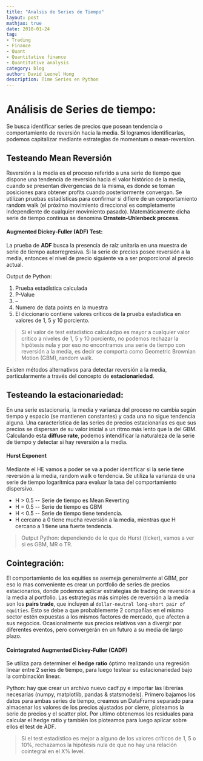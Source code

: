 ```yaml
---
title: "Analsis de Series de Tiempo"
layout: post
mathjax: true
date: 2018-01-24
tag:
- Trading
- Finance
- Quant
- Quantitative finance
- Quantitative analysis
category: blog
author: David Leonel Hong
description: Time Series en Python
---
```

# Análisis de Series de tiempo:

Se busca identificar series de precios que posean tendencia o comportamiento de reversión hacia la media. Si logramos identificarlas, podemos capitalizar mediante estrategias de momentum o mean-reversion. 

## Testeando Mean Reversión

Reversión a la media es el proceso referido a una serie de tiempo que dispone una tendencia de reversión hacia el valor histórico de la media, cuando se presentan divergencias de la misma, es donde se toman posiciones para obtener profits cuando posteriormente convergan. Se utilizan pruebas estadísticas para confirmar si difiere de un comportamiento random walk (el próximo movimiento direccional es completamente independiente de cualquier movimiento pasado). Matemáticamente dicha serie de tiempo continua se denomina **Ornstein-Uhlenbeck process**. 

####  Augmented Dickey-Fuller (ADF) Test:

La prueba de **ADF** busca la presencia de raíz unitaria en una muestra de serie de tiempo autorregresiva. Si la serie de precios posee reversión a la media, entonces el nivel de precio siguiente va a ser proporcional al precio actual.

Output de Python:
1.	Prueba estadística calculada
2.	P-Value
3.	–
4.	Numero de data points en la muestra
5.	El diccionario contiene valores críticos de la prueba estadística en valores de 1, 5 y 10 porciento.

> Si el valor de test estadístico calculadpo es mayor a cualquier valor critico a niveles de 1, 5 y 10 porciento, no podemos rechazar la hipótesis nula y por eso no encontramos una serie de tiempo con reversión a la media, es decir se comporta como Geometric Brownian Motion (GBM), random walk.

Existen métodos alternativos para detectar reversión a la media, particularmente a través del concepto de **estacionariedad**. 

## Testeando la estacionariedad:
 
En una serie estacionaria, la media y varianza del proceso no cambia según tiempo y espacio (se mantienen constantes) y cada una no sigue tendencia alguna. Una característica de las series de precios estacionarias es que sus precios se dispersan de su valor inicial a un ritmo más lento que la del GBM. Calculando esta **diffuse rate**, podemos intendificar la naturaleza de la serie de tiempo y detectar si hay reversión a la media.

#### Hurst Exponent 

Mediante el HE vamos a poder se va a poder identificar si la serie tiene reversión a la media, random walk o tendencia. Se utiliza la varianza de una serie de tiempo logarítmica para evaluar la tasa del comportamiento dispersivo. 

* H > 0.5 -- Serie de tiempo es Mean Reverting
* H = 0.5 -- Serie de tiempo es GBM
* H < 0.5 -- Serie de tiempo tiene tendencia.
* H cercano a 0 tiene mucha reversión a la media, mientras que H cercano a 1 tiene una fuerte tendencia.

> Output Python: dependiendo de lo que de Hurst (ticker), vamos a ver si es GBM, MR o TR.

## Cointegración:

El comportamiento de los equities se asemeja generalmente al GBM, por eso lo mas conveniente es crear un portfolio de series de precios estacionarios, donde podemos aplicar estrategias de trading de reversión a la media al portfolio. Las estrategias más simples de reversión a la media son los **pairs trade**, que incluyen al `dollar-neutral long-short pair of equities`. Esto se debe a que probablemente 2 compañías en el mismo sector estén expuestas a los mismos factores de mercado, que afecten a sus negocios. Ocasionalmente sus precios relativos van a divergir por diferentes eventos, pero convergerán en un futuro a su media de largo plazo.

#### Cointegrated Augmented Dickey-Fuller (CADF)

Se utiliza para determiner el **hedge ratio** óptimo realizando una regresión linear entre 2 series de tiempo, para luego testear su estacionariedad bajo la combinación linear.

Python: hay que crear un archivo nuevo cadf.py e importar las librerías necesarias (numpy, matplotlib, pandas & statsmodels). Primero bajamos los datos para ambas series de tiempo, creamos un DataFrame separado para almacenar los valores de los precios ajustados por cierre, ploteamos la serie de precios y el scatter plot. Por ultimo obtenemos los residuales para calcular el hedge ratio y también los ploteamos para luego aplicar sobre ellos el test de ADF.

> Si el test estadístico es mejor a alguno de los valores críticos de 1, 5 o 10%, rechazamos la hipótesis nula de que no hay una relación cointegral en el X% level. 
